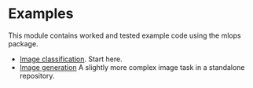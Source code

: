 # Examples

This module contains worked and tested example code using the mlops package.

* [Image classification](image/classification). Start here.
* [Image generation](https://github.com/kostaleonard/mlops-image-generation-example)
A slightly more complex image task in a standalone repository.
